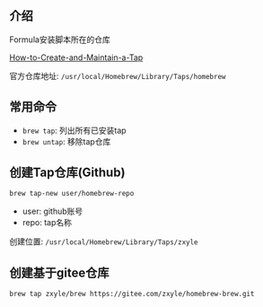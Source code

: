 ## 介绍
Formula安装脚本所在的仓库

[How-to-Create-and-Maintain-a-Tap](https://github.com/Homebrew/brew/blob/master/docs/How-to-Create-and-Maintain-a-Tap.md)

官方仓库地址: `/usr/local/Homebrew/Library/Taps/homebrew`


## 常用命令
- `brew tap`:  列出所有已安装tap
- `brew untap`: 移除tap仓库

## 创建Tap仓库(Github)
```
brew tap-new user/homebrew-repo
```

- user: github账号
- repo: tap名称

创建位置: `/usr/local/Homebrew/Library/Taps/zxyle`


## 创建基于gitee仓库
```
brew tap zxyle/brew https://gitee.com/zxyle/homebrew-brew.git
```